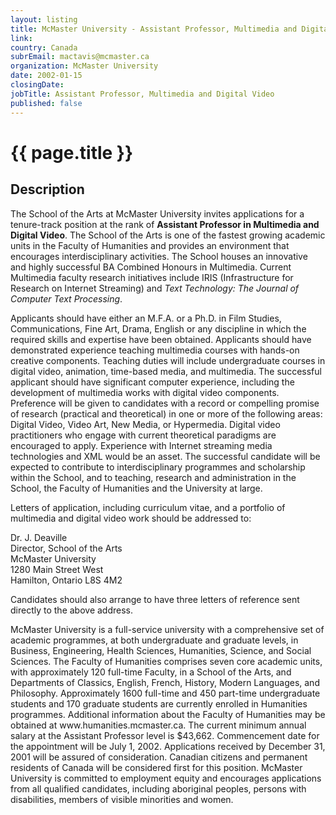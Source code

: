 ```yaml
---
layout: listing
title: McMaster University - Assistant Professor, Multimedia and Digital Video
link:
country: Canada
subrEmail: mactavis@mcmaster.ca
organization: McMaster University 
date: 2002-01-15
closingDate: 
jobTitle: Assistant Professor, Multimedia and Digital Video
published: false
---
```



# {{ page.title }}

## Description


<p>The School of the Arts at McMaster University invites applications for a tenure-track position at the rank of <b>Assistant Professor in Multimedia and Digital Video</b>. The School of the Arts is one of the fastest growing academic units in the Faculty of Humanities and provides an environment that encourages interdisciplinary activities. The School houses an innovative and highly successful BA Combined Honours in Multimedia. Current Multimedia faculty research initiatives include IRIS (Infrastructure for Research on Internet Streaming) and <i>Text Technology: The Journal of Computer Text Processing</i>.</p>

<p>Applicants should have either an M.F.A. or a Ph.D. in Film Studies, Communications, Fine Art, Drama, English or any discipline in which the required skills and expertise have been obtained. Applicants should have demonstrated experience teaching multimedia courses with hands-on creative components. Teaching duties will include undergraduate courses in digital video, animation, time-based media, and multimedia. The successful applicant should have significant computer experience, including the development of multimedia works with digital video components. Preference will be given to candidates with a record or compelling promise of research (practical and theoretical) in one or more of the following areas: Digital Video, Video Art, New Media, or Hypermedia. Digital video practitioners who engage with current theoretical paradigms are encouraged to apply. Experience with Internet streaming media technologies and XML would be an asset. The successful candidate will be expected to contribute to interdisciplinary programmes and scholarship within the School, and to teaching, research and administration in the School, the Faculty of Humanities and the University at large.</p>

<p>Letters of application, including curriculum vitae, and a portfolio of multimedia and digital video work should be addressed to:</p>

<p>Dr. J. Deaville<br>
Director, School of the Arts<br>
McMaster University<br>
1280 Main Street West<br>
Hamilton, Ontario L8S 4M2<br>
<p>
Candidates should also arrange to have three letters of reference sent directly to the above address.</p>

<p>McMaster University is a full-service university with a comprehensive set of academic programmes, at both undergraduate and graduate levels, in Business, Engineering, Health Sciences, Humanities, Science, and Social Sciences. The Faculty of Humanities comprises seven core academic units, with approximately 120 full-time Faculty, in a School of the Arts, and Departments of Classics, English, French, History, Modern Languages, and Philosophy. Approximately 1600 full-time and 450 part-time undergraduate students and 170 graduate students are currently enrolled in Humanities programmes. Additional information about the Faculty of Humanities may be obtained at www.humanities.mcmaster.ca. The current minimum annual salary at the Assistant Professor level is $43,662. Commencement date for the appointment will be July 1, 2002. Applications received by December 31, 2001 will be assured of consideration. Canadian citizens and permanent residents of Canada will be considered first for this position. McMaster University is committed to employment equity and encourages applications from all qualified candidates, including aboriginal peoples, persons with disabilities, members of visible minorities and women.</p>

